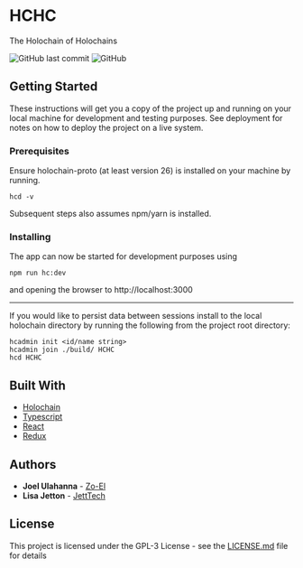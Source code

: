 # HCHC

The Holochain of Holochains

![GitHub last commit](https://img.shields.io/github/last-commit/Holo-Host/HCHC.svg)
![GitHub](https://img.shields.io/github/license/Holo-Host/HCHC.svg)

## Getting Started

These instructions will get you a copy of the project up and running on your local machine for development and testing purposes. See deployment for notes on how to deploy the project on a live system.

### Prerequisites

Ensure holochain-proto (at least version 26) is installed on your machine by running.

```
hcd -v
```

Subsequent steps also assumes npm/yarn is installed.

### Installing

The app can now be started for development purposes using
```
npm run hc:dev
```
and opening the browser to http://localhost:3000

---
If you would like to persist data between sessions install to the local holochain directory by running the following from the project root directory:
```
hcadmin init <id/name string>
hcadmin join ./build/ HCHC
hcd HCHC
```

## Built With

* [Holochain](https://github.com/holochain/holochain-proto)
* [Typescript](https://github.com/Microsoft/TypeScript)
* [React](https://reactjs.org/)
* [Redux](https://redux.js.org/)

## Authors

* **Joel Ulahanna** - [Zo-El](https://github.com/zo-el)
* **Lisa Jetton** - [JettTech](https://github.com/JettTech)

## License

This project is licensed under the GPL-3 License - see the [LICENSE.md](LICENSE.md) file for details
